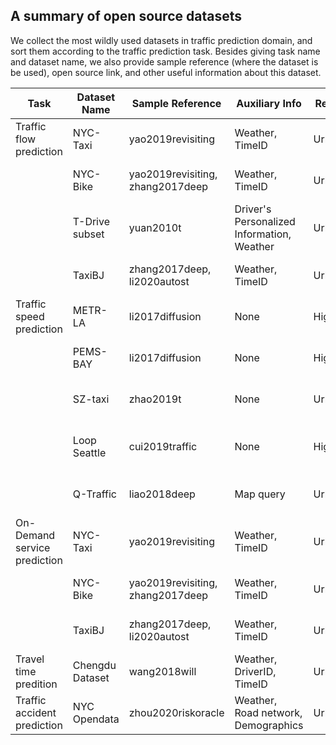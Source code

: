 ## A summary of open source datasets

We collect the most wildly used datasets in traffic prediction domain, and sort them according to the traffic prediction task. Besides giving task name and dataset name, we also provide sample reference (where the dataset is be used), open source link, and other useful information about this dataset.

| Task                         | Dataset Name    | Sample Reference                 | Auxiliary Info                              | Remark  | Link                                                                                 | Time interval | Prediction window            | Duration                  | Description                                                                                                                       |
|------------------------------|-----------------|----------------------------------|---------------------------------------------|---------|--------------------------------------------------------------------------------------|---------------|------------------------------|---------------------------|-----------------------------------------------------------------------------------------------------------------------------------|
| Traffic flow prediction      | NYC-Taxi        | yao2019revisiting                | Weather, TimeID                             | Urban   | https://www1.nyc.gov/site/tlc/about/tlc-trip-record-data.page                        | 30min         | 30min                        | 2009~                     | including pick-up and drop-off times, pick-up and drop-off locations, and other travel information                                |
|                              | NYC-Bike        | yao2019revisiting, zhang2017deep | Weather, TimeID                             | Urban   | https://www.citibikenyc.com/system-data                                              | 60min         | 60min                        | 5/27 2013~                | including trip duration, start/end station ID/time, and user features like user type, gender, year of birth                       |
|                              | T-Drive subset  | yuan2010t                        | Driver's  Personalized Information, Weather | Urban   | https://www.microsoft.com/en-us/research/publication/t-drive-trajectory-data-sample/ | 60min         | 60/120/180min                | one week in 2011          | including taxi id, date time, longitude, and latitude                                                                             |
|                              | TaxiBJ          | zhang2017deep, li2020autost      | Weather, TimeID                             | Urban   | https://github.com/TolicWang/DeepST/tree/master/data/TaxiBJ                          | 30min         | 30min                        | 7/1 2013~4/30 2016        | including crowd flow, meteorology and holiday information                                                                         |
| Traffic speed prediction     | METR-LA         | li2017diffusion                  | None                                        | Highway | https://github.com/liyaguang/DCRNN                                                   | 5min          | 5/15/30/60min                | 3/1 2012~6/30 2012        | collected from loop detectors in the highway of Los Angeles County                                                                |
|                              | PEMS-BAY        | li2017diffusion                  | None                                        | Highway | https://github.com/liyaguang/DCRNN                                                   | 5min          | 15/30/60min                  | 1/1 2017~5/31 2017        | collected from sensor in Bay Area                                                                                                 |
|                              | SZ-taxi         | zhao2019t                        | None                                        | Urban   | https://github.com/lehaifeng/T-GCN/tree/master/data                                  | 15min         | 15/30/45/60min               | 1/1 2015~1/31 2015        | contains roads adjacency matrix and raod traffic speed information                                                                |
|                              |  Loop Seattle   | cui2019traffic                   | None                                        | Highway | https://github.com/zhiyongc/Seattle-Loop-Data                                        | 5min          | -                            | over the entirety of 2015 | collected from inductive loop detectors deployed on four connected freeways (I-5, I-405, I-90, and SR-520) in the Greater Seattle |
|                              | Q-Traffic       | liao2018deep                     | Map query                                   | Urban   | https://github.com/JingqingZ/BaiduTraffic                                            | 15min         | 15/30/45/60/75/90/105/120min | 4/1 2017~5/31 2017        | contains three sub-datasets: query sub-dataset, traffic speed sub-dataset and road network sub-dataset                            |
| On-Demand service prediction | NYC-Taxi        | yao2019revisiting                | Weather, TimeID                             | Urban   | https://www1.nyc.gov/site/tlc/about/tlc-trip-record-data.page                        | 30min         | 30min                        | 2009~                     | including pick-up and drop-off times, pick-up and drop-off locations, and other travel information                                |
|                              | NYC-Bike        | yao2019revisiting, zhang2017deep | Weather, TimeID                             | Urban   | https://www.citibikenyc.com/system-data                                              | 60min         | 60min                        | 5/27 2013~                | including trip duration, start/end station ID/time, and user features like user type, gender, year of birth                       |
|                              | TaxiBJ          | zhang2017deep, li2020autost      | Weather, TimeID                             | Urban   | https://github.com/TolicWang/DeepST/tree/master/data/TaxiBJ                          | 30min         | 30min                        | 7/1 2013~4/30 2016        | including crowd flow, meteorology and holiday information                                                                         |
| Travel time predition        | Chengdu Dataset | wang2018will                     | Weather, DriverID, TimeID                   | Urban   | https://github.com/UrbComp/DeepTTE                                                   | -             | -                            | `August 2014              | consists of taxis trajectories recorded by GPS in Chengdu, China.                                                                 |
| Traffic accident prediction  | NYC Opendata    | zhou2020riskoracle               | Weather, Road network, Demographics         | Urban   | https://github.com/zzyy0929/AAAI2020-RiskOracle                                      | -             | 10/30min                     | 5/7/2014~                 | contains crash date,crash time,borough,location,latitude,longitude of motor vehicle collisions in NYC                             |